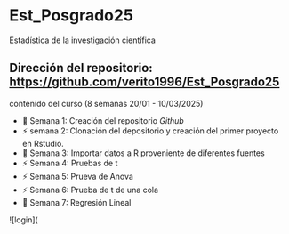 # Est_Posgrado25
Estadística de la investigación científica

## Dirección del repositorio: https://github.com/verito1996/Est_Posgrado25

contenido del curso (8 semanas 20/01 - 10/03/2025)

- :dart: Semana 1: Creación del repositorio *Github*
- :zap: semana 2: Clonación del depositorio y creación del primer proyecto en Rstudio.
- :octopus: Semana 3: Importar datos a R proveniente de diferentes fuentes
- :zap: Semana 4: Pruebas de t
- :zap: Semana 5: Prueva de Anova
- :zap: Semana 6: Prueba de t de una cola 
- :dart: Semana 7: Regresión Lineal

![login](
